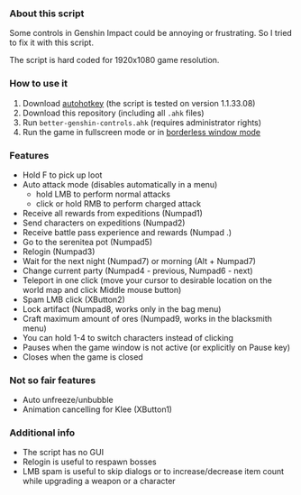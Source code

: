 ### About this script
Some controls in Genshin Impact could be annoying or frustrating. So I tried to fix it with this script.

The script is hard coded for 1920x1080 game resolution.

### How to use it
1. Download [autohotkey](https://www.autohotkey.com) (the script is tested on version 1.1.33.08)
2. Download this repository (including all `.ahk` files)
3. Run `better-genshin-controls.ahk` (requires administrator rights)
4. Run the game in fullscreen mode or in [borderless window mode](https://gaming.stackexchange.com/a/376533)

### Features
- Hold F to pick up loot
- Auto attack mode (disables automatically in a menu)
    - hold LMB to perform normal attacks
    - click or hold RMB to perform charged attack
- Receive all rewards from expeditions (Numpad1)
- Send characters on expeditions (Numpad2)
- Receive battle pass experience and rewards (Numpad .)
- Go to the serenitea pot (Numpad5)
- Relogin (Numpad3)
- Wait for the next night (Numpad7) or morning (Alt + Numpad7)
- Change current party (Numpad4 - previous, Numpad6 - next)
- Teleport in one click (move your cursor to desirable location on the world map and click Middle mouse button)
- Spam LMB click (XButton2) 
- Lock artifact (Numpad8, works only in the bag menu)
- Craft maximum amount of ores (Numpad9, works in the blacksmith menu)
- You can hold 1-4 to switch characters instead of clicking  
- Pauses when the game window is not active (or explicitly on Pause key)
- Closes when the game is closed

### Not so fair features
- Auto unfreeze/unbubble
- Animation cancelling for Klee (XButton1)

### Additional info
- The script has no GUI
- Relogin is useful to respawn bosses
- LMB spam is useful to skip dialogs or to increase/decrease item count while upgrading a weapon or a character
